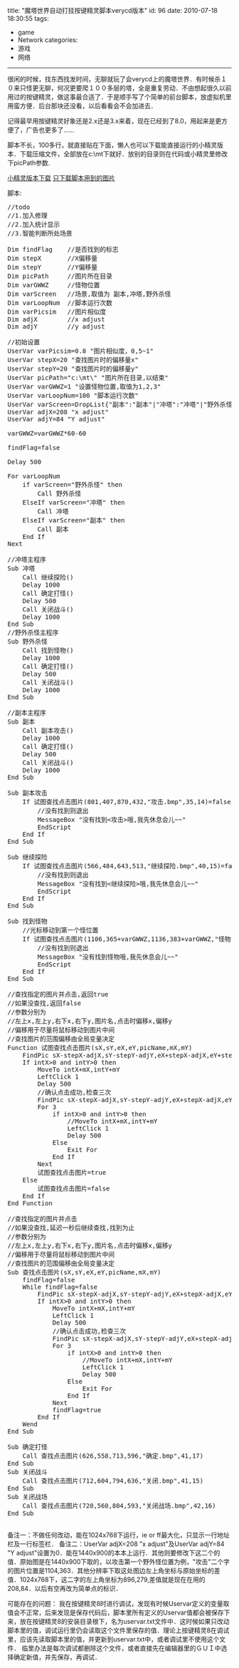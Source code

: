 title: "魔塔世界自动打挂按键精灵脚本verycd版本"
id: 96
date: 2010-07-18 18:30:55
tags: 
- game
- Network
categories: 
- 游戏
- 网络
---

很闲的时候，找东西找发时间，无聊就玩了会verycd上的魔塔世界．有时候杀１０来只怪更无聊，何况更要爬１００多层的塔，全是重复劳动．不由想起很久以前用过的按键精灵，做这事最合适了．于是顺手写了个简单的前台脚本，放虚拟机里用蛮方便．后台那块还没看，以后看看会不会加进去．

记得最早用按键精灵好象还是2.x还是3.x来着，现在已经到了8.0，用起来是更方便了，广告也更多了......

脚本不长，100多行，就直接贴在下面，懒人也可以下载能直接运行的小精灵版本．下载压缩文件，全部放在c:\mt下就好．放别的目录则在代码或小精灵里修改下picPath参数.

[小精灵版本下载](http://ahui.us/wp-content/uploads/2010/07/mt.zip)
[只下载脚本用到的图片](http://ahui.us/wp-content/uploads/2010/07/mtpic.zip)

脚本:

<!--more-->
<pre class="brush:vb">
//todo
//1.加入修理
//2.加入统计显示
//3.智能判断所处场景

Dim findFlag 	//是否找到的标志
Dim stepX		//X偏移量
Dim stepY		//Y偏移量
Dim picPath 	//图片所在目录
Dim varGWWZ		//怪物位置
Dim varScreen   //场景,取值为 副本,冲塔,野外杀怪
Dim varLoopNum  //脚本运行次数
Dim varPicsim   //图片相似度
Dim adjX		//x adjust
Dim adjY		//y adjust

//初始设置
UserVar varPicsim=0.8 "图片相似度，0,5~1"
UserVar stepX=20 "查找图片时的偏移量x"
UserVar stepY=20 "查找图片时的偏移量y"
UserVar picPath="c:\mt\" "图片所在目录,以结束" 
UserVar varGWWZ=1 "设置怪物位置,取值为1,2,3"
UserVar varLoopNum=100 "脚本运行次数"
UserVar varScreen=DropList{"副本":"副本"|"冲塔":"冲塔"|"野外杀怪":"野外杀怪"}=2 "场景,取值为 副本,冲塔,野外杀怪"
UserVar adjX=208 "x adjust"
UserVar adjY=84 "Y adjust"

varGWWZ=varGWWZ*60-60

findFlag=false

Delay 500

For varLoopNum
    if varScreen="野外杀怪" then
        Call 野外杀怪
    ElseIf varScreen="冲塔" then
        Call 冲塔
    ElseIf varScreen="副本" then
        Call 副本
    End If
Next

//冲塔主程序
Sub 冲塔
    Call 继续探险()
    Delay 1000
    Call 确定打怪()
    Delay 500
    Call 关闭战斗()
    Delay 1000	
End Sub
//野外杀怪主程序 
Sub 野外杀怪
    Call 找到怪物()
    Delay 1000
    Call 确定打怪()
    Delay 500
    Call 关闭战斗()
    Delay 1000
End Sub

//副本主程序
Sub 副本
    Call 副本攻击()
    Delay 1000
    Call 确定打怪()
    Delay 500
    Call 关闭战斗()
    Delay 1000
End Sub

Sub 副本攻击
    If 试图查找点击图片(801,407,870,432,"攻击.bmp",35,14)=false then
        //没有找到则退出
        MessageBox "没有找到<攻击>哦,我先休息会儿~~"
        EndScript
    End If
End Sub

Sub 继续探险
    If 试图查找点击图片(566,484,643,513,"继续探险.bmp",40,15)=false then
        //没有找到则退出
        MessageBox "没有找到<继续探险>哦,我先休息会儿~~"
        EndScript
    End If
End Sub

Sub 找到怪物
    //光标移动到第一个怪位置
    If 试图查找点击图片(1106,365+varGWWZ,1136,383+varGWWZ,"怪物.bmp",15,9)=false then
        //没有找到则退出
        MessageBox "没有找到怪物哦,我先休息会儿~~"
        EndScript
    End If
End Sub

//查找指定的图片并点击,返回true
//如果没查找,返回false
//参数分别为
//左上x,左上y,右下x,右下y,图片名,点击时偏移x,偏移y
//偏移用于尽量将鼠标移动到图片中间
//查找图片的范围偏移由全局变量决定
Function 试图查找点击图片(sX,sY,eX,eY,picName,mX,mY)
    FindPic sX-stepX-adjX,sY-stepY-adjY,eX+stepX-adjX,eY+stepY-adjY,picPath+picName,varPicsim,intX,intY
    If intX>0 and intY>0 then
        MoveTo intX+mX,intY+mY        
        LeftClick 1
        Delay 500
        //确认点击成功,检查三次
        FindPic sX-stepX-adjX,sY-stepY-adjY,eX+stepX-adjX,eY+stepY-adjY,picPath+picName,varPicsim,intX,intY
        For 3
            if intX>0 and intY>0 then
                //MoveTo intX+mX,intY+mY
                LeftClick 1
                Delay 500
            Else
                Exit For
            End If
        Next
        试图查找点击图片=true
    Else
        试图查找点击图片=false    
    End If
End Function

//查找指定的图片并点击
//如果没查找,延迟一秒后继续查找,找到为止
//参数分别为
//左上x,左上y,右下x,右下y,图片名,点击时偏移x,偏移y
//偏移用于尽量将鼠标移动到图片中间
//查找图片的范围偏移由全局变量决定
Sub 查找点击图片(sX,sY,eX,eY,picName,mX,mY)
    findFlag=false
    While findFlag=false
        FindPic sX-stepX-adjX,sY-stepY-adjY,eX+stepX-adjX,eY+stepY-adjY,picPath+picName,varPicsim,intX,intY
        If intX>0 and intY>0 then
            MoveTo intX+mX,intY+mY
            LeftClick 1
            Delay 500
            //确认点击成功,检查三次
            FindPic sX-stepX-adjX,sY-stepY-adjY,eX+stepX-adjX,eY+stepY-adjY,picPath+picName,varPicsim,intX,intY
            For 3
                if intX>0 and intY>0 then
                    //MoveTo intX+mX,intY+mY
                    LeftClick 1
                    Delay 500
                Else
                    Exit For
                End If
            Next
            findFlag=true
        End If
    Wend
End Sub

Sub 确定打怪
    Call 查找点击图片(626,558,713,596,"确定.bmp",41,17)
End Sub
Sub 关闭战斗
    Call 查找点击图片(712,604,794,636,"关闭.bmp",41,15)
End Sub
Sub 关闭战场
    Call 查找点击图片(720,560,804,593,"关闭战场.bmp",42,16)
End Sub

</pre>

备注一：不做任何改动，能在1024x768下运行，ie or ff最大化，只显示一行地址栏及一行标签栏．
备注二：UserVar adjX=208 "x adjust"及UserVar adjY=84 "Y adjust"设置为0．能在1440x900的本本上运行．其他则要修改下这二个的值．原始图是在1440x900下取的，以攻击第一个野外怪位置为例，"攻击"二个字的图片位置是1104,363．其他分辨率下取这处图边左上角坐标与原始坐标的差值．1024x768下，这二字的左上角坐标为896,279,差值就是现在在用的208,84．以后有空再改为简单点的标识．

可能存在的问题：
我在按键精灵8时进行调试，发现有时候Uservar定义的变量取值会不正常，后来发现是保存代码后，脚本里所有定义的Uservar值都会被保存下来，放在按键精灵8的安装目录根下，名为uservar.txt文件中．这时候如果只改动脚本里的值，调试运行里仍会读取这个文件里保存的值．理论上按键精灵8在调试里，应该先读取脚本里的值，并更新到uservar.txt中，或者调试里不使用这个文件．
临里办法是每次调试都删除这个文件，或者直接先在编辑器里的ＧＵＩ中选择确定新值，并先保存，再调试．